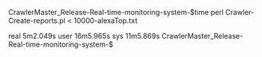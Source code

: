 CrawlerMaster_Release-Real-time-monitoring-system-$time perl Crawler-Create-reports.pl < 10000-alexaTop.txt 

real	5m2.049s
user	16m5.965s
sys	11m5.869s
CrawlerMaster_Release-Real-time-monitoring-system-$

